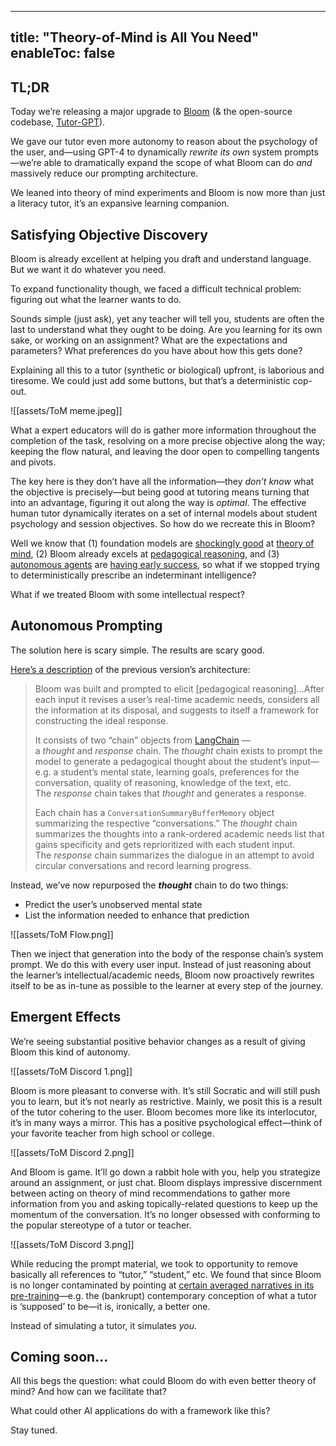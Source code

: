 
---
title: "Theory-of-Mind is All You Need"
enableToc: false
---

## TL;DR

Today we’re releasing a major upgrade to [Bloom](https://discord.gg/bloombot.ai) (& the open-source codebase, [Tutor-GPT](https://github.com/plastic-labs/tutor-gpt)).

We gave our tutor even more autonomy to reason about the psychology of the user, and—using GPT-4 to dynamically _rewrite its own_ system prompts—we’re able to dramatically expand the scope of what Bloom can do _and_ massively reduce our prompting architecture.

We leaned into theory of mind experiments and Bloom is now more than just a literacy tutor, it’s an expansive learning companion.

## Satisfying Objective Discovery

Bloom is already excellent at helping you draft and understand language. But we want it do whatever you need.

To expand functionality though, we faced a difficult technical problem: figuring out what the learner wants to do.

Sounds simple (just ask), yet any teacher will tell you, students are often the last to understand what they ought to be doing. Are you learning for its own sake, or working on an assignment? What are the expectations and parameters? What preferences do you have about how this gets done?

Explaining all this to a tutor (synthetic or biological) upfront, is laborious and tiresome. We could just add some buttons, but that’s a deterministic cop-out.

![[assets/ToM meme.jpeg]]

What a expert educators will do is gather more information throughout the completion of the task, resolving on a more precise objective along the way; keeping the flow natural, and leaving the door open to compelling tangents and pivots.

The key here is they don’t have all the information—they _don’t know_ what the objective is precisely—but being good at tutoring means turning that into an advantage, figuring it out along the way is _optimal_. The effective human tutor dynamically iterates on a set of internal models about student psychology and session objectives. So how do we recreate this in Bloom?

Well we know that (1) foundation models are [shockingly good](https://arxiv.org/abs/2304.11490) at [theory of mind](https://en.wikipedia.org/wiki/Theory_of_mind), (2) Bloom already excels at [pedagogical reasoning](https://twitter.com/courtlandleer/status/1664673210007449605?s=20), and (3) [autonomous agents](https://twitter.com/yoheinakajima/status/1642881722495954945?s=20) are [having early success](https://twitter.com/Auto_GPT/status/1649370049688354816?s=20), so what if we stopped trying to deterministically prescribe an indeterminant intelligence?

What if we treated Bloom with some intellectual respect?

## Autonomous Prompting

The solution here is scary simple. The results are scary good.

[Here’s a description](https://plasticlabs.ai/blog/Open-Sourcing-Tutor-GPT/) of the previous version’s architecture:

> Bloom was built and prompted to elicit \[pedagogical reasoning\]…After each input it revises a user’s real-time academic needs, considers all the information at its disposal, and suggests to itself a framework for constructing the ideal response.
> 
> It consists of two “chain” objects from [LangChain](https://python.langchain.com/en/latest/index.html) —a _thought_ and _response_ chain. The _thought_ chain exists to prompt the model to generate a pedagogical thought about the student’s input—e.g. a student’s mental state, learning goals, preferences for the conversation, quality of reasoning, knowledge of the text, etc. The _response_ chain takes that _thought_ and generates a response.
> 
> Each chain has a `ConversationSummaryBufferMemory` object summarizing the respective “conversations.” The _thought_ chain summarizes the thoughts into a rank-ordered academic needs list that gains specificity and gets reprioritized with each student input. The _response_ chain summarizes the dialogue in an attempt to avoid circular conversations and record learning progress.

Instead, we’ve now repurposed the ***thought*** chain to do two things:

-   Predict the user’s unobserved mental state
-   List the information needed to enhance that prediction

![[assets/ToM Flow.png]]

Then we inject that generation into the body of the response chain’s system prompt. We do this with every user input. Instead of just reasoning about the learner’s intellectual/academic needs, Bloom now proactively rewrites itself to be as in-tune as possible to the learner at every step of the journey.

## Emergent Effects

We’re seeing substantial positive behavior changes as a result of giving Bloom this kind of autonomy.

![[assets/ToM Discord 1.png]]

Bloom is more pleasant to converse with. It’s still Socratic and will still push you to learn, but it’s not nearly as restrictive. Mainly, we posit this is a result of the tutor cohering to the user. Bloom becomes more like its interlocutor, it’s in many ways a mirror. This has a positive psychological effect—think of your favorite teacher from high school or college.

![[assets/ToM Discord 2.png]]

And Bloom is game. It’ll go down a rabbit hole with you, help you strategize around an assignment, or just chat. Bloom displays impressive discernment between acting on theory of mind recommendations to gather more information from you and asking topically-related questions to keep up the momentum of the conversation. It’s no longer obsessed with conforming to the popular stereotype of a tutor or teacher.

![[assets/ToM Discord 3.png]]

While reducing the prompt material, we took to opportunity to remove basically all references to “tutor,” “student,” etc. We found that since Bloom is no longer contaminated by pointing at [certain averaged narratives in its pre-training](https://www.lesswrong.com/posts/D7PumeYTDPfBTp3i7/the-waluigi-effect-mega-post)—e.g. the (bankrupt) contemporary conception of what a tutor is ‘supposed’ to be—it is, ironically, a better one.

Instead of simulating a tutor, it simulates _you_.

## Coming soon...

All this begs the question: what could Bloom do with even better theory of mind? And how can we facilitate that?

What could other AI applications do with a framework like this?

Stay tuned.